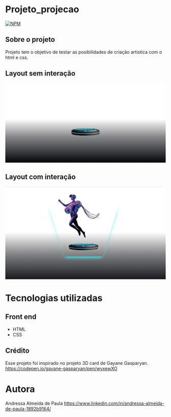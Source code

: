 # Projeto_projecao
[![NPM](https://img.shields.io/npm/l/react)](https://github.com/andressa15alm/Landing_page_clinicaVeterinaria/blob/add-license-1/LICENCE) 

## Sobre o projeto

Projeto tem o objetivo de testar as posibilidades de criação artistica com o html e css.

## Layout sem interação
![Sem Int](https://github.com/andressa15alm/Projeto_proje-o/blob/main/img/semint.png) 

## Layout com interação
![Com Int ](https://github.com/andressa15alm/Projeto_proje-o/blob/main/img/comint.png)

# Tecnologias utilizadas
## Front end
- HTML 
- CSS
## Crédito
Esse projeto foi inspirado no projeto 3D card de Gayane Gasparyan.
https://codepen.io/gayane-gasparyan/pen/wvxewXO

# Autora

Andressa Almeida de Paula
https://www.linkedin.com/in/andressa-almeida-de-paula-1892b9164/

